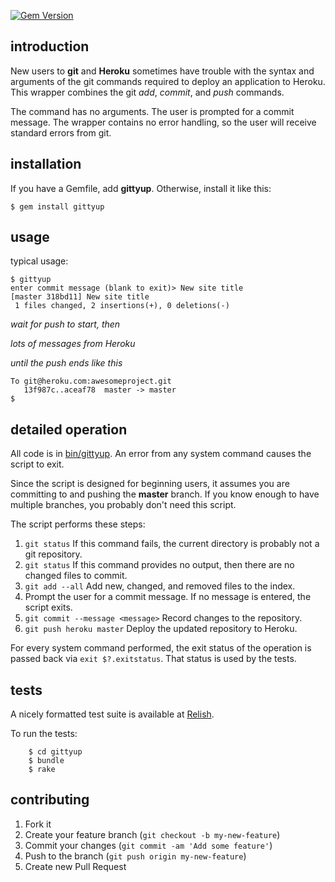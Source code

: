 [![Gem Version](https://badge.fury.io/rb/gittyup.png)](http://badge.fury.io/rb/gittyup)

## introduction

New users to **git** and **Heroku** sometimes have trouble
with the syntax and arguments of the git commands required
to deploy an application to Heroku. This wrapper combines
the git *add*, *commit*, and *push* commands.

The command has no arguments. The user is prompted for a
commit message. The wrapper contains no error handling,
so the user will receive standard errors from git.

## installation
If you have a Gemfile, add **gittyup**. Otherwise, install it like this:

    $ gem install gittyup

## usage

typical usage:

    $ gittyup
    enter commit message (blank to exit)> New site title
    [master 318bd11] New site title
     1 files changed, 2 insertions(+), 0 deletions(-)

*wait for push to start, then*

*lots of messages from Heroku*

*until the push ends like this*

    To git@heroku.com:awesomeproject.git
       13f987c..aceaf78  master -> master
    $

## detailed operation
All code is in [bin/gittyup](bin/gittyup).
An error from any system command causes the script to exit.

Since the script is designed for beginning users, it assumes
you are committing to and pushing the **master** branch.
If you know enough to have multiple
branches, you probably don't need this script.

The script performs these steps:

1. `git status` If this command fails, the current directory is
probably not a git repository.
1. `git status` If this command provides no output, then there
are no changed files to commit.
1. `git add --all` Add new, changed, and removed files to the index.
1. Prompt the user for a commit message. If no message is entered, the script exits.
1. `git commit --message <message>` Record changes to the repository.
1. `git push heroku master` Deploy the updated repository to Heroku.

For every system command performed, the exit status of the
operation is passed back via `exit $?.exitstatus`. That status is
used by the tests.

## tests
A nicely formatted test suite is available at
[Relish](http://relishapp.com/slothbear/gittyup).

To run the tests:
```
    $ cd gittyup
    $ bundle
    $ rake
```

## contributing

1. Fork it
2. Create your feature branch (`git checkout -b my-new-feature`)
3. Commit your changes (`git commit -am 'Add some feature'`)
4. Push to the branch (`git push origin my-new-feature`)
5. Create new Pull Request
